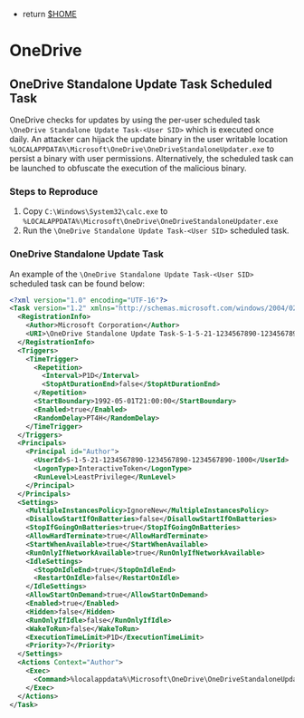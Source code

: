 
- return [$HOME](https://spacecow99.github.io/)

# OneDrive

## OneDrive Standalone Update Task Scheduled Task

OneDrive checks for updates by using the per-user scheduled task `\OneDrive Standalone Update Task-<User SID>` which is executed once daily. An attacker can hijack the update binary in the user writable location `%LOCALAPPDATA%\Microsoft\OneDrive\OneDriveStandaloneUpdater.exe` to persist a binary with user permissions. Alternatively, the scheduled task can be launched to obfuscate the execution of the malicious binary.

### Steps to Reproduce

1. Copy `C:\Windows\System32\calc.exe` to `%LOCALAPPDATA%\Microsoft\OneDrive\OneDriveStandaloneUpdater.exe`
2. Run the `\OneDrive Standalone Update Task-<User SID>` scheduled task.

### OneDrive Standalone Update Task

An example of the `\OneDrive Standalone Update Task-<User SID>` scheduled task can be found below:

```xml
<?xml version="1.0" encoding="UTF-16"?>
<Task version="1.2" xmlns="http://schemas.microsoft.com/windows/2004/02/mit/task">
  <RegistrationInfo>
    <Author>Microsoft Corporation</Author>
    <URI>\OneDrive Standalone Update Task-S-1-5-21-1234567890-1234567890-1234567890-1000</URI>
  </RegistrationInfo>
  <Triggers>
    <TimeTrigger>
      <Repetition>
        <Interval>P1D</Interval>
        <StopAtDurationEnd>false</StopAtDurationEnd>
      </Repetition>
      <StartBoundary>1992-05-01T21:00:00</StartBoundary>
      <Enabled>true</Enabled>
      <RandomDelay>PT4H</RandomDelay>
    </TimeTrigger>
  </Triggers>
  <Principals>
    <Principal id="Author">
      <UserId>S-1-5-21-1234567890-1234567890-1234567890-1000</UserId>
      <LogonType>InteractiveToken</LogonType>
      <RunLevel>LeastPrivilege</RunLevel>
    </Principal>
  </Principals>
  <Settings>
    <MultipleInstancesPolicy>IgnoreNew</MultipleInstancesPolicy>
    <DisallowStartIfOnBatteries>false</DisallowStartIfOnBatteries>
    <StopIfGoingOnBatteries>true</StopIfGoingOnBatteries>
    <AllowHardTerminate>true</AllowHardTerminate>
    <StartWhenAvailable>true</StartWhenAvailable>
    <RunOnlyIfNetworkAvailable>true</RunOnlyIfNetworkAvailable>
    <IdleSettings>
      <StopOnIdleEnd>true</StopOnIdleEnd>
      <RestartOnIdle>false</RestartOnIdle>
    </IdleSettings>
    <AllowStartOnDemand>true</AllowStartOnDemand>
    <Enabled>true</Enabled>
    <Hidden>false</Hidden>
    <RunOnlyIfIdle>false</RunOnlyIfIdle>
    <WakeToRun>false</WakeToRun>
    <ExecutionTimeLimit>P1D</ExecutionTimeLimit>
    <Priority>7</Priority>
  </Settings>
  <Actions Context="Author">
    <Exec>
      <Command>%localappdata%\Microsoft\OneDrive\OneDriveStandaloneUpdater.exe</Command>
    </Exec>
  </Actions>
</Task>
```
